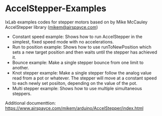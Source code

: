# AccelStepper-Examples
IxLab examples codes for stepper motors based on by Mike McCauley AccelStepper library (mikem@airspayce.com)

  - Constant speed example: Shows how to run AccelStepper in the simplest, fixed speed mode with no accelerations.
  - Run to position example: Shows how to use runToNewPosition which sets a new target position and then waits until the stepper has achieved it.
  - Bounce example: Make a single stepper bounce from one limit to another.
  - Knot stepper example: Make a single stepper follow the analog value read from a pot or whatever. The stepper will move at a constant speed to each newly set posiiton, depending on the value of the pot.
  - Multi stepper example: Shows how to use multiple simultaneous steppers.
  
  Additional documenttion: https://www.airspayce.com/mikem/arduino/AccelStepper/index.html
